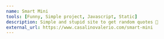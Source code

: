 ```yaml
---
name: Smart Mini
tools: [Funny, Simple project, Javascript, Static]
description: Simple and stupid site to get random quotes 🤗
external_url: https://www.casalinovalerio.com/smart-mini
---
```

